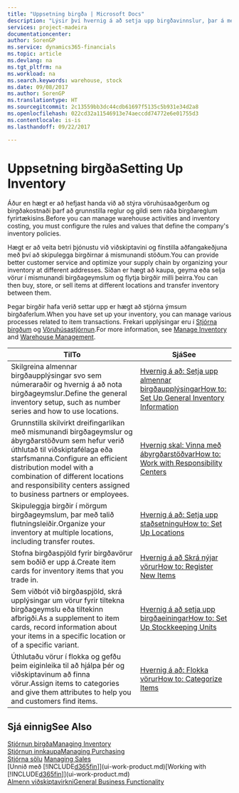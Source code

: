 ```yaml
---
title: "Uppsetning birgða | Microsoft Docs"
description: "Lýsir því hvernig á að setja upp birgðavinnslur, þar á meðal flutningsleiðir og birgðageymslur á borð við vöruhús."
services: project-madeira
documentationcenter: 
author: SorenGP
ms.service: dynamics365-financials
ms.topic: article
ms.devlang: na
ms.tgt_pltfrm: na
ms.workload: na
ms.search.keywords: warehouse, stock
ms.date: 09/08/2017
ms.author: SorenGP
ms.translationtype: HT
ms.sourcegitcommit: 2c13559bb3dc44cdb61697f5135c5b931e34d2a8
ms.openlocfilehash: 022cd32a11546913e74aeccdd74772e6e01755d3
ms.contentlocale: is-is
ms.lasthandoff: 09/22/2017

---
```

# <a name="setting-up-inventory"></a><span data-ttu-id="7111c-103">Uppsetning birgða</span><span class="sxs-lookup"><span data-stu-id="7111c-103">Setting Up Inventory</span></span>
<span data-ttu-id="7111c-104">Áður en hægt er að hefjast handa við að stýra vöruhúsaaðgerðum og birgðakostnaði þarf að grunnstilla reglur og gildi sem ráða birgðareglum fyrirtækisins.</span><span class="sxs-lookup"><span data-stu-id="7111c-104">Before you can manage warehouse activities and inventory costing, you must configure the rules and values that define the company's inventory policies.</span></span>

<span data-ttu-id="7111c-105">Hægt er að veita betri þjónustu við viðskiptavini og fínstilla aðfangakeðjuna með því að skipulegga birgðirnar á mismunandi stöðum.</span><span class="sxs-lookup"><span data-stu-id="7111c-105">You can provide better customer service and optimize your supply chain by organizing your inventory at different addresses.</span></span> <span data-ttu-id="7111c-106">Síðan er hægt að kaupa, geyma eða selja vörur í mismunandi birgðageymslum og flytja birgðir milli þeirra.</span><span class="sxs-lookup"><span data-stu-id="7111c-106">You can then buy, store, or sell items at different locations and transfer inventory between them.</span></span>

<span data-ttu-id="7111c-107">Þegar birgðir hafa verið settar upp er hægt að stjórna ýmsum birgðaferlum.</span><span class="sxs-lookup"><span data-stu-id="7111c-107">When you have set up your inventory, you can manage various processes related to item transactions.</span></span> <span data-ttu-id="7111c-108">Frekari upplýsingar eru í [Stjórna birgðum](inventory-manage-inventory.md) og [Vöruhúsastjórnun](warehouse-manage-warehouse.md).</span><span class="sxs-lookup"><span data-stu-id="7111c-108">For more information, see [Manage Inventory](inventory-manage-inventory.md) and [Warehouse Management](warehouse-manage-warehouse.md).</span></span>

| <span data-ttu-id="7111c-109">Til</span><span class="sxs-lookup"><span data-stu-id="7111c-109">To</span></span> | <span data-ttu-id="7111c-110">Sjá</span><span class="sxs-lookup"><span data-stu-id="7111c-110">See</span></span> |
| --- | --- |
| <span data-ttu-id="7111c-111">Skilgreina almennar birgðaupplýsingar svo sem númeraraðir og hvernig á að nota birgðageymslur.</span><span class="sxs-lookup"><span data-stu-id="7111c-111">Define the general inventory setup, such as number series and how to use locations.</span></span> |[<span data-ttu-id="7111c-112">Hvernig á að: Setja upp almennar birgðaupplýsingar</span><span class="sxs-lookup"><span data-stu-id="7111c-112">How to: Set Up General Inventory Information</span></span>](inventory-how-setup-general.md) |
|<span data-ttu-id="7111c-113">Grunnstilla skilvirkt dreifingarlíkan með mismunandi birgðageymslur og ábyrgðarstöðvum sem hefur verið úthlutað til viðskiptafélaga eða starfsmanna.</span><span class="sxs-lookup"><span data-stu-id="7111c-113">Configure an efficient distribution model with a combination of different locations and responsibility centers assigned to business partners or employees.</span></span>|[<span data-ttu-id="7111c-114">Hvernig skal: Vinna með ábyrgðarstöðvar</span><span class="sxs-lookup"><span data-stu-id="7111c-114">How to: Work with Responsibility Centers</span></span>](inventory-responsibility-centers.md)|
| <span data-ttu-id="7111c-115">Skipuleggja birgðir í mörgum birgðageymslum, þar með talið flutningsleiðir.</span><span class="sxs-lookup"><span data-stu-id="7111c-115">Organize your inventory at multiple locations, including transfer routes.</span></span> |[<span data-ttu-id="7111c-116">Hvernig á að: Setja upp staðsetningu</span><span class="sxs-lookup"><span data-stu-id="7111c-116">How to: Set Up Locations</span></span>](inventory-how-register-new-items.md) |
| <span data-ttu-id="7111c-117">Stofna birgðaspjöld fyrir birgðavörur sem boðið er upp á.</span><span class="sxs-lookup"><span data-stu-id="7111c-117">Create item cards for inventory items that you trade in.</span></span> |[<span data-ttu-id="7111c-118">Hvernig á að Skrá nýjar vörur</span><span class="sxs-lookup"><span data-stu-id="7111c-118">How to: Register New Items</span></span>](inventory-how-register-new-items.md) |
|<span data-ttu-id="7111c-119">Sem viðbót við birgðaspjöld, skrá upplýsingar um vörur fyrir tiltekna birgðageymslu eða tiltekinn afbrigði.</span><span class="sxs-lookup"><span data-stu-id="7111c-119">As a supplement to item cards, record information about your items in a specific location or of a specific variant.</span></span>|[<span data-ttu-id="7111c-120">Hvernig á að setja upp birgðaeiningar</span><span class="sxs-lookup"><span data-stu-id="7111c-120">How to: Set Up Stockkeeping Units</span></span>](inventory-how-to-set-up-stockkeeping-units.md)|
| <span data-ttu-id="7111c-121">Úthlutaðu vörur í flokka og gefðu þeim eiginleika til að hjálpa þér og viðskiptavinum að finna vörur.</span><span class="sxs-lookup"><span data-stu-id="7111c-121">Assign items to categories and give them attributes to help you and customers find items.</span></span> |[<span data-ttu-id="7111c-122">Hvernig á að: Flokka vörur</span><span class="sxs-lookup"><span data-stu-id="7111c-122">How to: Categorize Items</span></span>](inventory-how-categorize-items.md) |

## <a name="see-also"></a><span data-ttu-id="7111c-123">Sjá einnig</span><span class="sxs-lookup"><span data-stu-id="7111c-123">See Also</span></span>
[<span data-ttu-id="7111c-124">Stjórnun birgða</span><span class="sxs-lookup"><span data-stu-id="7111c-124">Managing Inventory</span></span>](inventory-manage-inventory.md)  
[<span data-ttu-id="7111c-125">Stjórnun innkaupa</span><span class="sxs-lookup"><span data-stu-id="7111c-125">Managing Purchasing</span></span>](purchasing-manage-purchasing.md)  
<span data-ttu-id="7111c-126">[Stjórna sölu](sales-manage-sales.md)  </span><span class="sxs-lookup"><span data-stu-id="7111c-126">[Managing Sales](sales-manage-sales.md)  </span></span>  
<span data-ttu-id="7111c-127">[Unnið með [!INCLUDE[d365fin](includes/d365fin_md.md)]](ui-work-product.md)</span><span class="sxs-lookup"><span data-stu-id="7111c-127">[Working with [!INCLUDE[d365fin](includes/d365fin_md.md)]](ui-work-product.md)</span></span>  
[<span data-ttu-id="7111c-128">Almenn viðskiptavirkni</span><span class="sxs-lookup"><span data-stu-id="7111c-128">General Business Functionality</span></span>](ui-across-business-areas.md)

